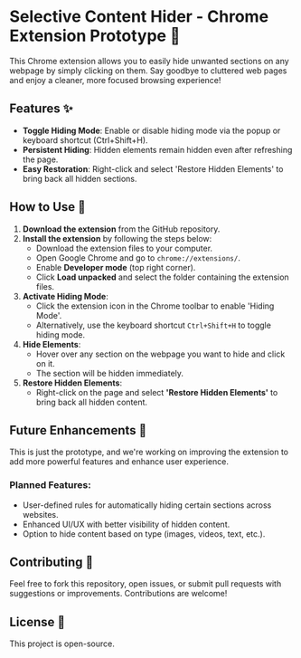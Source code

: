 # Selective Content Hider - Chrome Extension Prototype 🚀

This Chrome extension allows you to easily hide unwanted sections on any webpage by simply clicking on them. Say goodbye to cluttered web pages and enjoy a cleaner, more focused browsing experience!

## Features ✨

- **Toggle Hiding Mode**: Enable or disable hiding mode via the popup or keyboard shortcut (Ctrl+Shift+H).
- **Persistent Hiding**: Hidden elements remain hidden even after refreshing the page.
- **Easy Restoration**: Right-click and select 'Restore Hidden Elements' to bring back all hidden sections.

## How to Use 📌

1. **Download the extension** from the GitHub repository.
2. **Install the extension** by following the steps below:
   - Download the extension files to your computer.
   - Open Google Chrome and go to `chrome://extensions/`.
   - Enable **Developer mode** (top right corner).
   - Click **Load unpacked** and select the folder containing the extension files.
3. **Activate Hiding Mode**:
   - Click the extension icon in the Chrome toolbar to enable 'Hiding Mode'.
   - Alternatively, use the keyboard shortcut `Ctrl+Shift+H` to toggle hiding mode.
4. **Hide Elements**:
   - Hover over any section on the webpage you want to hide and click on it.
   - The section will be hidden immediately.
5. **Restore Hidden Elements**:
   - Right-click on the page and select **'Restore Hidden Elements'** to bring back all hidden content.

## Future Enhancements 💪

This is just the prototype, and we're working on improving the extension to add more powerful features and enhance user experience.

### Planned Features:

- User-defined rules for automatically hiding certain sections across websites.
- Enhanced UI/UX with better visibility of hidden content.
- Option to hide content based on type (images, videos, text, etc.).

## Contributing 🤝

Feel free to fork this repository, open issues, or submit pull requests with suggestions or improvements. Contributions are welcome!

## License 📜

This project is open-source.
